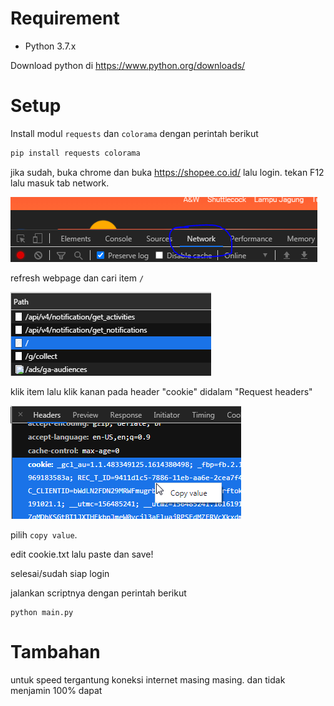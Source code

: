 # Requirement
- Python 3.7.x

Download python di https://www.python.org/downloads/
# Setup
Install modul `requests` dan `colorama` dengan perintah berikut
```sh
pip install requests colorama
```
jika sudah, buka chrome dan buka https://shopee.co.id/ lalu login.
tekan F12 lalu masuk tab network.

![tab network](images/tab_network.png)

refresh webpage dan cari item `/`

![forward slash](images/forward_slash.png)

klik item lalu klik kanan pada header "cookie" didalam "Request headers"

![copy header](images/copy_header.png)

pilih `copy value`.

edit cookie.txt lalu paste dan save!

selesai/sudah siap login

jalankan scriptnya dengan perintah berikut
```
python main.py
```
# Tambahan
untuk speed tergantung koneksi internet masing masing.
dan tidak menjamin 100% dapat
